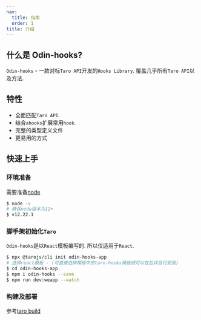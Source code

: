 ```yaml
---
nav:
  title: 指南
  order: 1
title: 介绍
---
```


## 什么是 Odin-hooks?

`Odin-hooks` - 一款对标`Taro API`开发的`Hooks Library`. 覆盖几乎所有`Taro API`以及方法.

## 特性

- 全面匹配`Taro API`.
- 结合`ahooks`扩展常用`hook`.
- 完整的类型定义文件
- 更易用的方式

## 快速上手

### 环境准备

需要准备[node](https://nodejs.org/en/)

```bash
$ node -v
# 确保node版本为12+
$ v12.22.1
```

### 脚手架初始化`Taro`

`Odin-hooks`是以`React`模板编写的. 所以仅适用于`React`.

```bash
$ npx @tarojs/cli init odin-hooks-app
# 选择react模板 - (可直接选择模板中的taro-hooks模板或可以在后续自行安装)
$ cd odin-hooks-app
$ npm i odin-hooks --save
$ npm run dev:weapp --watch
```

### 构建及部署

参考[taro build](https://taro-docs.jd.com/taro/docs/config)

<code hidden="1" src="odin-view-hooks/index"/>
